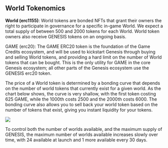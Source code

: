 <h2>World Tokenomics</h2>
<p><b>World (erc1155)</b>: World tokens are bonded NFTs that grant their owners the right to participate in governance for a specific in-game World. We expect a total supply of between 500 and 2000 tokens for each World. World token owners also receive GENESIS tokens on an ongoing basis.</p> 
<p>GAME (erc20): The GAME ERC20 token is the foundation of the Game Credits ecosystem, and will be used to kickstart Genesis through buying and selling World tokens, and providing a hard limit on the number of World tokens that can be bought. This is the only utility for GAME in the core Genesis ecosystem; all other parts of the Genesis ecosystem use the GENESIS erc20 token.</p>
<p>The price of a World token is determined by a bonding curve that depends on the number of world tokens that currently exist for a given world. As the chart below shows, the curve is very shallow, with the first token costing 625 GAME, while the 1000th costs 2500 and the 2000th costs 6000. The bonding curve also allows you to sell back your world token based on the number of tokens that exist, giving you instant liquidity for your tokens.</p>
<img src={{"assets/images/world_price_chart.png"|relative_url}}>
<p>To control both the number of worlds available, and the maximum supply of GENESIS, the maximum number of worlds available increases slowly over time, with 24 available at launch and 1 more available every 30 days.</p>